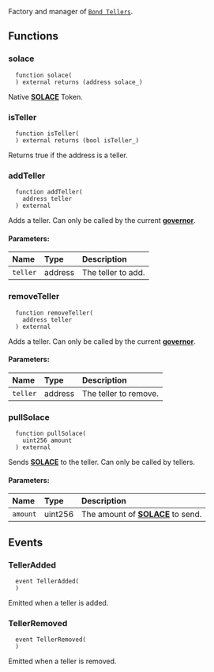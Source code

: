 Factory and manager of [`Bond Tellers`](./IBondTeller).


## Functions
### solace
```solidity
  function solace(
  ) external returns (address solace_)
```
Native [**SOLACE**](./../../SOLACE) Token.



### isTeller
```solidity
  function isTeller(
  ) external returns (bool isTeller_)
```
Returns true if the address is a teller.



### addTeller
```solidity
  function addTeller(
    address teller
  ) external
```
Adds a teller.
Can only be called by the current [**governor**](/docs/protocol/governance).


#### Parameters:
| Name | Type | Description                                                          |
| :--- | :--- | :------------------------------------------------------------------- |
|`teller` | address | The teller to add.

### removeTeller
```solidity
  function removeTeller(
    address teller
  ) external
```
Adds a teller.
Can only be called by the current [**governor**](/docs/protocol/governance).


#### Parameters:
| Name | Type | Description                                                          |
| :--- | :--- | :------------------------------------------------------------------- |
|`teller` | address | The teller to remove.

### pullSolace
```solidity
  function pullSolace(
    uint256 amount
  ) external
```
Sends [**SOLACE**](./../../SOLACE) to the teller.
Can only be called by tellers.


#### Parameters:
| Name | Type | Description                                                          |
| :--- | :--- | :------------------------------------------------------------------- |
|`amount` | uint256 | The amount of [**SOLACE**](./../../SOLACE) to send.

## Events
### TellerAdded
```solidity
  event TellerAdded(
  )
```
Emitted when a teller is added.


### TellerRemoved
```solidity
  event TellerRemoved(
  )
```
Emitted when a teller is removed.


